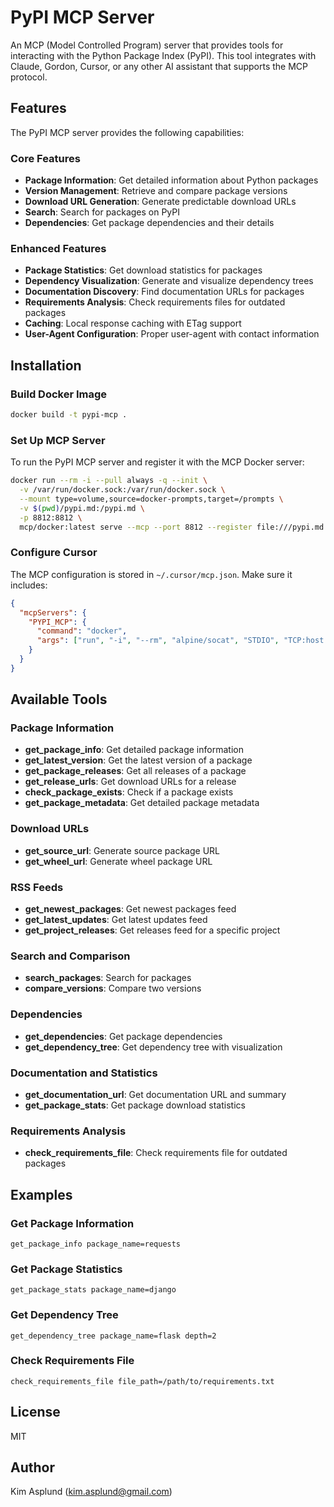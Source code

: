 # PyPI MCP Server

An MCP (Model Controlled Program) server that provides tools for interacting with the Python Package Index (PyPI). This tool integrates with Claude, Gordon, Cursor, or any other AI assistant that supports the MCP protocol.

## Features

The PyPI MCP server provides the following capabilities:

### Core Features

- **Package Information**: Get detailed information about Python packages
- **Version Management**: Retrieve and compare package versions
- **Download URL Generation**: Generate predictable download URLs
- **Search**: Search for packages on PyPI
- **Dependencies**: Get package dependencies and their details

### Enhanced Features

- **Package Statistics**: Get download statistics for packages
- **Dependency Visualization**: Generate and visualize dependency trees
- **Documentation Discovery**: Find documentation URLs for packages
- **Requirements Analysis**: Check requirements files for outdated packages
- **Caching**: Local response caching with ETag support
- **User-Agent Configuration**: Proper user-agent with contact information

## Installation

### Build Docker Image

```bash
docker build -t pypi-mcp .
```

### Set Up MCP Server

To run the PyPI MCP server and register it with the MCP Docker server:

```bash
docker run --rm -i --pull always -q --init \
  -v /var/run/docker.sock:/var/run/docker.sock \
  --mount type=volume,source=docker-prompts,target=/prompts \
  -v $(pwd)/pypi.md:/pypi.md \
  -p 8812:8812 \
  mcp/docker:latest serve --mcp --port 8812 --register file:///pypi.md
```

### Configure Cursor

The MCP configuration is stored in `~/.cursor/mcp.json`. Make sure it includes:

```json
{
  "mcpServers": {
    "PYPI_MCP": {
      "command": "docker",
      "args": ["run", "-i", "--rm", "alpine/socat", "STDIO", "TCP:host.docker.internal:8812"]
    }
  }
}
```

## Available Tools

### Package Information

- **get_package_info**: Get detailed package information
- **get_latest_version**: Get the latest version of a package
- **get_package_releases**: Get all releases of a package
- **get_release_urls**: Get download URLs for a release
- **check_package_exists**: Check if a package exists
- **get_package_metadata**: Get detailed package metadata

### Download URLs

- **get_source_url**: Generate source package URL
- **get_wheel_url**: Generate wheel package URL

### RSS Feeds

- **get_newest_packages**: Get newest packages feed
- **get_latest_updates**: Get latest updates feed
- **get_project_releases**: Get releases feed for a specific project

### Search and Comparison

- **search_packages**: Search for packages
- **compare_versions**: Compare two versions

### Dependencies

- **get_dependencies**: Get package dependencies
- **get_dependency_tree**: Get dependency tree with visualization

### Documentation and Statistics

- **get_documentation_url**: Get documentation URL and summary
- **get_package_stats**: Get package download statistics

### Requirements Analysis

- **check_requirements_file**: Check requirements file for outdated packages

## Examples

### Get Package Information
```
get_package_info package_name=requests
```

### Get Package Statistics
```
get_package_stats package_name=django
```

### Get Dependency Tree
```
get_dependency_tree package_name=flask depth=2
```

### Check Requirements File
```
check_requirements_file file_path=/path/to/requirements.txt
```

## License

MIT

## Author

Kim Asplund (kim.asplund@gmail.com) 